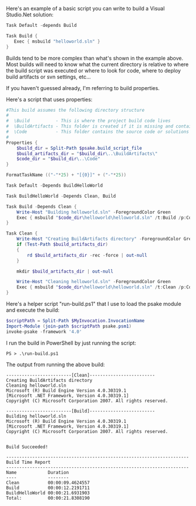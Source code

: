 Here's an example of a basic script you can write to build a Visual Studio.Net solution:

```powershell
Task Default -depends Build

Task Build {
   Exec { msbuild "helloworld.sln" }
}
```

Builds tend to be more complex than what's shown in the example above.  Most builds will need to know what the current directory is relative to where the build script was executed or where to look for code, where to deploy build artifacts or svn settings, etc...

If you haven't guessed already, I'm referring to build properties.

Here's a script that uses properties:

```powershell
#This build assumes the following directory structure
#
#  \Build          - This is where the project build code lives
#  \BuildArtifacts - This folder is created if it is missing and contains output of the build
#  \Code           - This folder contains the source code or solutions you want to build
#
Properties {
	$build_dir = Split-Path $psake.build_script_file
	$build_artifacts_dir = "$build_dir\..\BuildArtifacts\"
	$code_dir = "$build_dir\..\Code"
}

FormatTaskName (("-"*25) + "[{0}]" + ("-"*25))

Task Default -Depends BuildHelloWorld

Task BuildHelloWorld -Depends Clean, Build

Task Build -Depends Clean {
	Write-Host "Building helloworld.sln" -ForegroundColor Green
	Exec { msbuild "$code_dir\helloworld\helloworld.sln" /t:Build /p:Configuration=Release /v:quiet /p:OutDir=$build_artifacts_dir }
}

Task Clean {
	Write-Host "Creating BuildArtifacts directory" -ForegroundColor Green
	if (Test-Path $build_artifacts_dir)
	{
		rd $build_artifacts_dir -rec -force | out-null
	}

	mkdir $build_artifacts_dir | out-null

	Write-Host "Cleaning helloworld.sln" -ForegroundColor Green
	Exec { msbuild "$code_dir\helloworld\helloworld.sln" /t:Clean /p:Configuration=Release /v:quiet }
}
```

Here's a helper script "run-build.ps1" that I use to load the psake module and execute the build:

```powershell
$scriptPath = Split-Path $MyInvocation.InvocationName
Import-Module (join-path $scriptPath psake.psm1)
invoke-psake -framework '4.0'
```

I run the build in PowerShell by just running the script:

```
PS > .\run-build.ps1
```

The output from running the above build:

```
-------------------------[Clean]-------------------------
Creating BuildArtifacts directory
Cleaning helloworld.sln
Microsoft (R) Build Engine Version 4.0.30319.1
[Microsoft .NET Framework, Version 4.0.30319.1]
Copyright (C) Microsoft Corporation 2007. All rights reserved.

-------------------------[Build]-------------------------
Building helloworld.sln
Microsoft (R) Build Engine Version 4.0.30319.1
[Microsoft .NET Framework, Version 4.0.30319.1]
Copyright (C) Microsoft Corporation 2007. All rights reserved.


Build Succeeded!

----------------------------------------------------------------------
Build Time Report
----------------------------------------------------------------------
Name            Duration
----            --------
Clean           00:00:09.4624557
Build           00:00:12.2191711
BuildHelloWorld 00:00:21.6931903
Total:          00:00:21.8308190
```